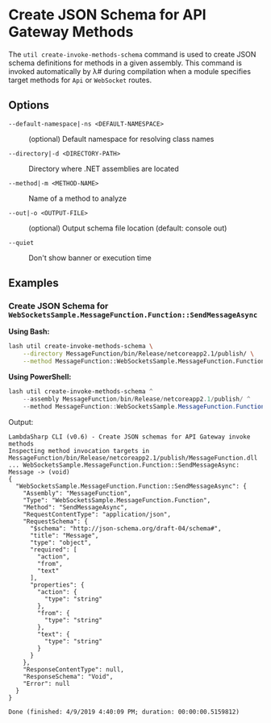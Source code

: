 # Create JSON Schema for API Gateway Methods

The `util create-invoke-methods-schema` command is used to create JSON schema definitions for methods in a given assembly. This command is invoked automatically by λ# during compilation when a module specifies target methods for `Api` or `WebSocket` routes.

## Options

<dl>

<dt><code>--default-namespace|-ns &lt;DEFAULT-NAMESPACE&gt;</code></dt>
<dd>

(optional) Default namespace for resolving class names
</dd>

<dt><code>--directory|-d &lt;DIRECTORY-PATH&gt;</code></dt>
<dd>

Directory where .NET assemblies are located
</dd>

<dt><code>--method|-m &lt;METHOD-NAME&gt;</code></dt>
<dd>

Name of a method to analyze
</dd>

<dt><code>--out|-o &lt;OUTPUT-FILE&gt;</code></dt>
<dd>

(optional) Output schema file location (default: console out)
</dd>

<dt><code>--quiet</code></dt>
<dd>

Don't show banner or execution time
</dd>

</dl>

## Examples

### Create JSON Schema for `WebSocketsSample.MessageFunction.Function::SendMessageAsync`

__Using Bash:__
```bash
lash util create-invoke-methods-schema \
    --directory MessageFunction/bin/Release/netcoreapp2.1/publish/ \
    --method MessageFunction::WebSocketsSample.MessageFunction.Function::SendMessageAsync
```

__Using PowerShell:__
```powershell
lash util create-invoke-methods-schema ^
    --assembly MessageFunction/bin/Release/netcoreapp2.1/publish/ ^
    --method MessageFunction::WebSocketsSample.MessageFunction.Function::SendMessageAsync
```

Output:
```
LambdaSharp CLI (v0.6) - Create JSON schemas for API Gateway invoke methods
Inspecting method invocation targets in MessageFunction/bin/Release/netcoreapp2.1/publish/MessageFunction.dll
... WebSocketsSample.MessageFunction.Function::SendMessageAsync: Message -> (void)
{
  "WebSocketsSample.MessageFunction.Function::SendMessageAsync": {
    "Assembly": "MessageFunction",
    "Type": "WebSocketsSample.MessageFunction.Function",
    "Method": "SendMessageAsync",
    "RequestContentType": "application/json",
    "RequestSchema": {
      "$schema": "http://json-schema.org/draft-04/schema#",
      "title": "Message",
      "type": "object",
      "required": [
        "action",
        "from",
        "text"
      ],
      "properties": {
        "action": {
          "type": "string"
        },
        "from": {
          "type": "string"
        },
        "text": {
          "type": "string"
        }
      }
    },
    "ResponseContentType": null,
    "ResponseSchema": "Void",
    "Error": null
  }
}

Done (finished: 4/9/2019 4:40:09 PM; duration: 00:00:00.5159812)
```
